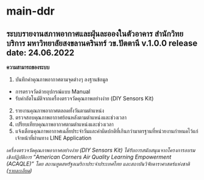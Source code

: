# main-ddr
## ระบบรายงานสภาพอากาศและฝุ่นละอองในตัวอาคาร สำนักวิทยบริการ มหาวิทยาลัยสงขลานครินทร์ วข.ปัตตานี v.1.0.0 release date: 24.06.2022

**ความสามารถของระบบ**
1. บันทึกค่าคุณภาพอากาศตามจุดต่างๆ ลงฐานข้อมูล 
- การตรวจวัดด้วยอุปกรณ์แบบ Manual 
- รับค่าอัตโนมัติจากเครื่องตรวจวัดคุณภาพอย่างง่าย (DIY Sensors Kit)
2. รายงานคุณภาพอากาศตลอดทั้งวันตามตำแหน่ง
3. ตรวจสอบคุณภาพอากาศย้อนหลังตามตำแหน่งและช่วงเวลา
4. เปรียบเทียบคุณภาพอากาศตามตำแหน่งและช่วงเวลา
5. แจ้งเตือนคุณภาพอากาศเฉลี่ยประจำวันและค่าผิดปกติที่เกินกว่ามาตรฐานที่หน่วยงานกำหนดไว้แก่เจ้าหน้าที่ผ่านทาง LINE Application

_เครื่องตรวจวัดคุณภาพอากาศอย่างง่าย (DIY Sensors Kit) ได้รับการสนับสนุนจากโครงการอบรมเชิงปฏิบัติการ “American Corners Air Quality Learning Empowerment (ACAQLE)” โดย สถานทูตสหรัฐอเมริกาประจำประเทศไทย และสถาบันวิจัยดาราศาสตร์แห่งชาติ ([รายละเอียด](https://aqaat.narit.or.th/acaqle/index.php))_

